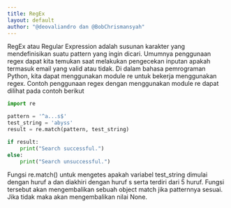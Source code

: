```yaml
---
title: RegEx
layout: default
author: "@deovaliandro dan @BobChrismansyah"
---
```


RegEx atau Regular Expression adalah susunan karakter yang mendefinisikan suatu
pattern yang ingin dicari. Umumnya penggunaan regex dapat kita temukan saat melakukan
pengecekan inputan apakah termasuk email yang valid atau tidak. Di dalam bahasa
pemrograman Python, kita dapat menggunakan module re untuk bekerja menggunakan regex.
Contoh penggunaan regex dengan menggunakan module re dapat dilihat pada contoh berikut

```python
import re

pattern = '^a...s$'
test_string = 'abyss'
result = re.match(pattern, test_string)

if result:
    print("Search successful.")
else:
    print("Search unsuccessful.")
```

Fungsi re.match() untuk mengetes apakah variabel test_string dimulai
dengan huruf a dan diakhiri dengan huruf s serta terdiri dari 5 huruf. Fungsi tersebut akan
mengembalikan sebuah object match jika patternnya sesuai. Jika tidak maka akan
mengembalikan nilai None.